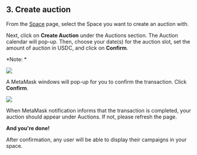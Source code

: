 ## 3. Create auction

From the [Space](https://app.zesty.market/spaces) page, select the Space you want to create an auction with.

Next, click on **Create Auction** under the Auctions section. The Auction calendar will pop-up. Then, choose your date(s) for the auction slot, set the amount of auction in USDC, and click on **Confirm**.

*Note: *

![](../../.gitbook/assets/Space\_7.png)

A MetaMask windows will pop-up for you to confirm the transaction. Click **Confirm**.

![](../../.gitbook/assets/Space\_8.png)

When MetaMask notification informs that the transaction is completed, your auction should appear under Auctions. If not, please refresh the page.

**And you're done!**

After confirmation, any user will be able to display their campaigns in your space. 